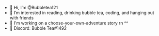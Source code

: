 - 👋 Hi, I’m @Bubbletea121
- 👀 I’m interested in reading, drinking bubble tea, coding, and hanging out with friends
- 🌱 I'm working on a choose-your-own-adventure story rn ^^
- 🌈 Discord: Bubble Tea#1492
